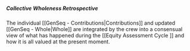 ##### Collective Wholeness Retrospective

The individual [[GenSeq - Contributions|Contributions]] and updated [[GenSeq - Whole|Whole]] are integrated by the crew into a consensual view of what has happened during the [[Equity Assessment Cycle ]] and how it is all valued at the present moment.
